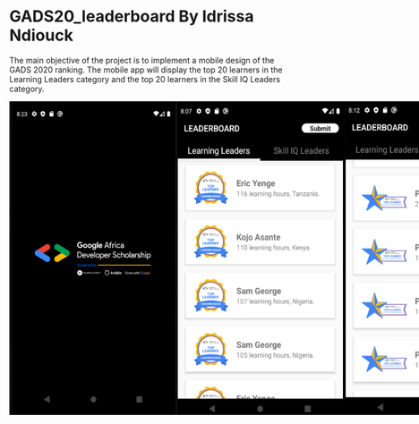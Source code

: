 # GADS20_leaderboard By Idrissa Ndiouck

The main objective of the project is to implement a mobile design of the GADS 2020 ranking.
The mobile app will display the top 20 learners in the Learning Leaders category and the top 20 learners in the Skill IQ Leaders category.

<div style="display: flex">

<img src="/capture/1.png" width="300px"/>
<img src="/capture/2.png" width="300px"/>
<img src="/capture/3.png" width="300px"/>
<img src="/capture/4.png" width="300px"/>
<img src="/capture/5.png" width="300px"/>
<img src="/capture/6.png" width="300px"/>

</div>
